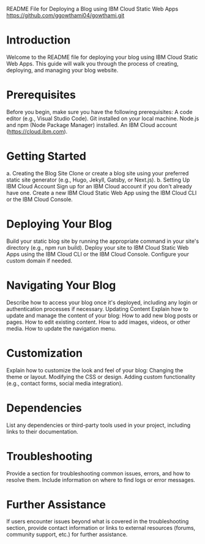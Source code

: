 README File for Deploying a Blog using IBM Cloud Static Web Apps
https://github.com/ggowthami04/gowthami.git
# Introduction
Welcome to the README file for deploying your blog using IBM Cloud Static Web Apps. This guide will walk you through the process of creating, deploying, and managing your blog website.
# Prerequisites
Before you begin, make sure you have the following prerequisites:
A code editor (e.g., Visual Studio Code).
Git installed on your local machine.
Node.js and npm (Node Package Manager) installed.
An IBM Cloud account (https://cloud.ibm.com).
# Getting Started
a. Creating the Blog Site
Clone or create a blog site using your preferred static site generator (e.g., Hugo, Jekyll, Gatsby, or Next.js).
b. Setting Up IBM Cloud Account
Sign up for an IBM Cloud account if you don't already have one.
Create a new IBM Cloud Static Web App using the IBM Cloud CLI or the IBM Cloud Console.
# Deploying Your Blog
Build your static blog site by running the appropriate command in your site's directory (e.g., npm run build).
Deploy your site to IBM Cloud Static Web Apps using the IBM Cloud CLI or the IBM Cloud Console.
Configure your custom domain if needed.
# Navigating Your Blog
Describe how to access your blog once it's deployed, including any login or authentication processes if necessary.
Updating Content
Explain how to update and manage the content of your blog:
How to add new blog posts or pages.
How to edit existing content.
How to add images, videos, or other media.
How to update the navigation menu.
# Customization
Explain how to customize the look and feel of your blog:
Changing the theme or layout.
Modifying the CSS or design.
Adding custom functionality (e.g., contact forms, social media integration).
# Dependencies
List any dependencies or third-party tools used in your project, including links to their documentation.
# Troubleshooting
Provide a section for troubleshooting common issues, errors, and how to resolve them. Include information on where to find logs or error messages.
# Further Assistance
If users encounter issues beyond what is covered in the troubleshooting section, provide contact information or links to external resources (forums, community support, etc.) for further assistance.
